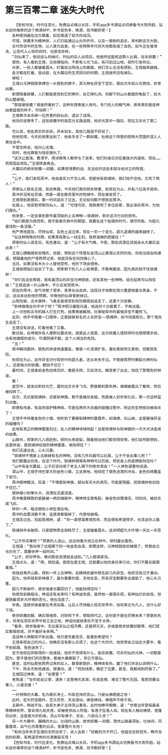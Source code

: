 # 第三百零二章 迷失大时代
        【告知书友，时代在变化，免费站点难以长存，手机app多书源站点切换看书大势所趋，站长给你推荐的这个换源APP，听书音色多、换源、找书都好使！】
       各种探测器在远方跟着，如实报道了前方的战况。
       可惜，妖魔多为精神体，人们只能通过山头的炸开，以及一面倒的追杀，来判断这次大胜。
       古代传说中的生物，以人类为血食，在一些特殊年代将大地都染成了血色，如今正在被清洗，让现代人心惊的同时，也感觉异样。
       “剑仙来了，依旧这么的绚烂，列仙的后人出现后，他居然还能和这群人比肩，在杀妖魔！”
       很快，有人看到王煊，见他弹指间，不断有火光飞出，有闪划过山地，顿时引发热议。
       孙家，一些人都皱着眉头，盯着前沿阵线上的画面，他们怎么也没有想到，王煊越来越强。
       各方都在盯着，皆动容，在大幕后的生灵回归的时期，王煊居然没有掉队。
       哧啦！
       王煊以元神锁链束缚住一头银色的狮子，其元神在异宝下显形，银白光华如火光燃烧，非常凶暴。
       即便隔着屏幕，人们都能感觉到它的狰狞，在它挣扎间，将脚下的山头都蹬的龟裂了，巨大的山壁崩塌。
       “那就是妖魔？我居然看到了。这种东西寄居人体内，专门吃人的精气神，原来真的是各种凶禽猛兽的样子，可怕啊！”
       王煊再次击杀掉一位厉害的妖仙后，退出了战场。
       他杀的足够多了，这批妖魔中的高层分五路逃跑，他杀光其中一路后，现在又杀光了第二路。
       可以说，他在真实的杀妖，并未划水，其他几路就不好说了。
       但他觉得，今天的效果达到了，他亲手杀了一群妖魔，杜绝这个阵营的怪物大范围的混入人类社会中。
       不管怎样说，他问心无愧。
       同时，他也算是为钱安报仇了。
       “这次让莫海、曹清宇、周诗茜等人都参与了进来，他们的身后对应着强大的道统，现在……局势因此而乱。”王煊转身离去。
       大幕后的绝世妖魔——祁毅，如果想清算的话，无法绕开这些本就与他对立的阵营。
       ……
       “公子，我们发现周冲，他自身实力不怎么样，但是他有锁魂钟，我们挡不住他，又死了两人！”
       郑家仙人联系王煊，有些焦躁，今天他们真的损失惨重，到现在为止，共有八位高手毙命。
       周冲并没有在苏城，而是一直在数百里外的牧城中，现在被发现了。
       王煊得到禀报后，第一时间追杀了过去，无论如何都不想放走周冲。
       在路上，他安慰郑家的仙人，道：“可惜可叹，我族竟死了多位前辈，我必诛杀周冲，为他们报仇。”
       他发誓，一定会拿到那件最顶级的上古神物——锁魂钟，弥补这次行动的损失。
       “他们都是为我而死，我不能辜负族中的期望，我要在这个枯竭的时代，竭尽所能，为超凡者找到一条活路。”
       他严肃地提及，尽快仙浆、五色土送过来，现在一天一个变化，超凡退潮的越来越快了。
       “在这种特殊的时期，如果真有那么一线生机，我想准确的把握住！”
       郑家的仙人闻言后，有些激动，道：“公子有大气魄，今夜，那批资源应该就会从大幕后送出来！”
       王煊心理略微有些愧疚，但是，想到这个阵营在金顶山让黄琨以天药钓他，将他当成血肉通道，想踏着他的尸骨跨界过来，他就没有任何同情心了。
       当日，如果没有木头小人替他受死，他的下场会很惨。
       王煊按照指引追杀了下去，郑家剩下的几人心有惧意，不敢再跟进，因为真的挡不住锁魂钟！
       “你们在远处等我，我有最顶尖的异宝元神锁链，还有其他一些神物，组合起来可以挡住他！”王煊追进一片山脉中，不久后发现周冲。
       现在的周冲，血气浓郁了很多，真骨长出血肉，这段日子他都在努力重塑根基与真身。不过，这远未达到他的预期，毕竟他的仙骨曾断掉过。
       山势险峻，古木狼林，飞禽走兽感受到危险都提前逃走了，这里十分安静。
       “斩神旗落在你手中了吧？”周冲阴沉着脸问道，他逃的十分疲累了，不再远遁。
       上一次他和五号机械人打生打死，结果竟被截胡，孙家秘库中的最强异宝不翼而飞。
       此刻，他手中提着一口银钟，正是赫赫有名的上古异宝——锁魂钟，如今彻底炼化，那个鬼先生逃走了。
       王煊没有说话，盯着他看了又看。
       数日前，在坤城外有人摆祭坛要杀他，就是此人授意，这次妖魔入侵财阀时也想顺便杀他，也有他撺掇的成分，可谓阴魂不散，这个人相当的危险。
       “当！”
       周冲瞬间震钟，银色的钟波快速蔓延，像是一片涟漪扩张，看似美丽而又柔和，但极其危险。
       到现在为止，这件异宝对付现世中的超凡者，还从未失手过。不管是跨界时撕裂元神的仙人，还是强大的妖魔，都挡不住它！
       霎时间，王煊身前金色纹络交织，像是天网，又如流光，瞬息卷了出去，挡住了那银色的钟波。
       轰！
       虚空中，迸发出刺目光芒，震的远方许多飞鸟、野兽都刹那失神，魂魄被震出了躯体，而后被绞碎了。
       这次，无论是锁魂钟，还是斩神旗，都不是被动发威，而是被人初步炼化后，第一次这样猛烈对轰。
       即便有肉身，有血肉保护精神体，可是在两件大杀器的碰撞过程中，附近的生物依旧被诛杀了！
       王煊手中持着金色的小旗，他听到了要撕裂精神的雷霆声，如海啸，似山崩，这是最强异宝的碰撞吗？
       此地有真正的精神雷霆划过，在人的精神领域响起！这是锁魂钟与斩神旗的一次大对决造成的结果。
       山脉外，郑家的几人刚赶到，顿时头疼欲裂，隔着很远他们都觉得惊悚，他们自然联想到，这是钟波，是锁魂钟绽放的精神雷霆，谁挡得住？！
       他们迅速远去，心头沉重。
       “锁魂钟不愧是上古赫赫有名的神物，没有几件兵器可以比肩，公子不会出事儿吧？”
       他们都露出忧色，在这个时代，锁魂钟很难有神物可以匹敌，郑武身上的底牌能挡住吗？
       “山中有金光蔓延，公子应该动用了老主人赐下的绝世真血！”一人神色凝重地说道。
       深山中，王煊手持巴掌大的金色小旗，立足原地，他挡住了银色涟漪的冲击，金色纹络覆盖了前方。
       周冲眼神黯淡，叹道：“不愧是斩神旗，疑似有天大的来历，可能是残器，但锁魂钟依旧挡不住它。”
       银钟缩小到拳头大，涟漪在迅速消退。
       周冲像是精致的瓷器被一柄巨锤砸中，精神体全面龟裂，被金色纹理淹没，顷刻间，被绞杀成飞灰。
       砰的一声，暗淡银色小钟坠落在地。
       周冲的血雾消散干净，连真骨都毁掉了，内景地崩塌。
       王煊走过去，捡起锁魂钟，道：“你一直想谋害我性命，而且很有希望得手，也该送你上路了。”
       锁魂钟并未破损，只是超物质全部耗尽了，王煊皱着眉头，这说明超凡大环境一天比一天恶化。
       “公子你没事吧？”郑家的人进山，远远地看大他立在林中，顿时露出喜色。
       王煊道：“我动用了远祖赐下的一地金色血液，即便这样，元神锁链依旧被毁了，而我自己也负伤了，需要休养一段时间。”
       “公子，好好养伤，晚间那些资源就会送到。”几人都很紧张。
       王煊点头，道：“嗯，我知道。我现在是王煊，还是要以他的身份来行动，你们不要总是跟着我。”
       他独自离开山脉，得到一件上古神物，在精神武器中排名前几的异宝，他却没有过于激动。
       因为，他早就有斩神旗了。最为重要的是，天地在变，所有异宝都要失去威能了，他心头沉重。
       超凡不断崩坏，绝世强者也要回归了，他能挡得住吗？
       他感觉前路暗淡，神话还有未来吗？有种迷失感，虽然他一直很乐观，有种灿烂的自信，但是随着现世大环境的恶化，他也没底了。
       毕竟，连绝世强者都在考虑后路，让后人尽快融入现实世界中，怕将来沦为凡人，没什么好下场。
       绝世妖魔祁毅，确实很强势，对财阀下手，想取而代之，这何尝不是在恐惧未来？想拿到先手，将来在现实世界中有立足之地，神话彻底结束后不至于太惨。
       “看来，绝世强者中，无论是天仙之祖齐腾，还是郑元天，亦或是绝世妖魔祁毅等，他们其实都很悲观，并不看好未来啊。”
       连这种人物都找不到出路，他只是凭着信念，能看到希望吗？
       王煊审视自己的内心，他确实没有那么乐观了，在这个大时代，他觉得自己站在大雾中，看不到前路，有些迷失了。
       至于他现在所取得的一些成就，他并不觉得有什么，能杀妖魔，可杀列仙的元神，一切都是因为，那不是他们的完整体，都被大幕撕裂了，早已不是仙。
       甚至，连列仙那些跨界过来的后人，都骨断筋折，精神体有伤，赢了他们并足以说明什么。
       下午，陈永杰和他通话，很激动，道：“找到线索，确定了位置，甚至，我都闻到药香了。”
       王煊回过神来，道：“在哪里？”
       老陈道：“在你前岳父家，速来！这里佛光澎湃，形成圣境，淹没了整片庄园，我感觉要出事儿，火速支援！”
       ……
       一片特殊的大幕，名为极乐净土，内有宏伟的灵山，乃是仙佛栖居之地！
       此时，宏大的宝殿外，芝兰芬芳，天龙游动，佛音缭绕，禅唱声不绝于耳。
       主殿中，释迦不在，由其大弟子主持灵山事务，此时他睁开眼睛，道：“世尊当年登临最高等精神世界，曾采得九劫天莲，却被绝世凶人所阻，有莲子坠落人间。现在有人触动佛禁，莲蓬将出世，这是莫大的机缘，灵山可有佛子、天女、八部众入世？”
       另一片大幕中，巍峨的大山，壮阔的山脉，绝世妖魔——祁毅，隐伏山脉最深处，吐纳间，风雷震耳，血气化作厚重的云朵，笼罩整片天地！
       “和尚当年失手坠落的天药出世了，派人去取！”祁毅的次子开口，他盘坐在妖宫外，睁开双目的刹那，有两道恐怖的光束撕裂天穹！
       【告知书友，时代在变化，免费站点难以长存，手机app多书源站点切换看书大势所趋，站长给你推荐的这个换源APP，听书音色多、换源、找书都好使！】